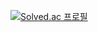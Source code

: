 [![Solved.ac
프로필](http://mazassumnida.wtf/api/v2/generate_badge?boj=self_overcoming)](https://solved.ac/self_overcoming)